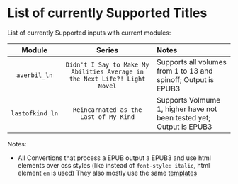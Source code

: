 # List of currently Supported Titles

List of currently Supported inputs with current modules:

|     Module      |                                   Series                                   | Notes                                                                |
| :-------------: | :------------------------------------------------------------------------: | :------------------------------------------------------------------- |
|  `averbil_ln`   | `Didn't I Say to Make My Abilities Average in the Next Life?! Light Novel` | Supports all volumes from 1 to 13 and spinoff; Output is EPUB3       |
| `lastofkind_ln` |                   `Reincarnated as the Last of My Kind`                    | Supports Volmume 1, higher have not been tested yet; Output is EPUB3 |

Notes:
- All Convertions that process a EPUB output a EPUB3 and use html elements over css styles (like instead of `font-style: italic`, html element `em` is used)
  They also mostly use the same [templates](./templates/)

